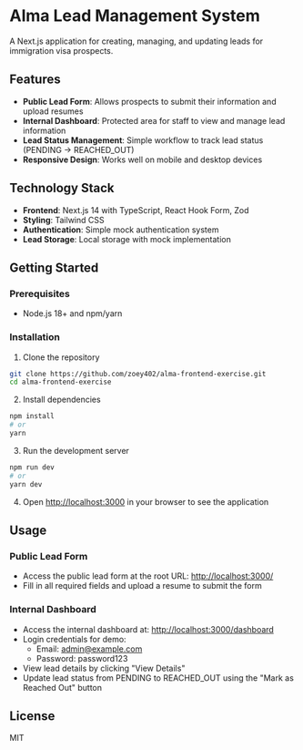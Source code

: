 # Alma Lead Management System

A Next.js application for creating, managing, and updating leads for immigration visa prospects.

## Features

- **Public Lead Form**: Allows prospects to submit their information and upload resumes
- **Internal Dashboard**: Protected area for staff to view and manage lead information
- **Lead Status Management**: Simple workflow to track lead status (PENDING → REACHED_OUT)
- **Responsive Design**: Works well on mobile and desktop devices

## Technology Stack

- **Frontend**: Next.js 14 with TypeScript, React Hook Form, Zod
- **Styling**: Tailwind CSS
- **Authentication**: Simple mock authentication system
- **Lead Storage**: Local storage with mock implementation

## Getting Started

### Prerequisites

- Node.js 18+ and npm/yarn

### Installation

1. Clone the repository
```bash
git clone https://github.com/zoey402/alma-frontend-exercise.git
cd alma-frontend-exercise
```

2. Install dependencies
```bash
npm install
# or
yarn
```

3. Run the development server
```bash
npm run dev
# or
yarn dev
```

4. Open [http://localhost:3000](http://localhost:3000) in your browser to see the application

## Usage

### Public Lead Form

- Access the public lead form at the root URL: [http://localhost:3000/](http://localhost:3000/)
- Fill in all required fields and upload a resume to submit the form

### Internal Dashboard

- Access the internal dashboard at: [http://localhost:3000/dashboard](http://localhost:3000/dashboard)
- Login credentials for demo:
  - Email: admin@example.com
  - Password: password123
- View lead details by clicking "View Details"
- Update lead status from PENDING to REACHED_OUT using the "Mark as Reached Out" button

## License

MIT